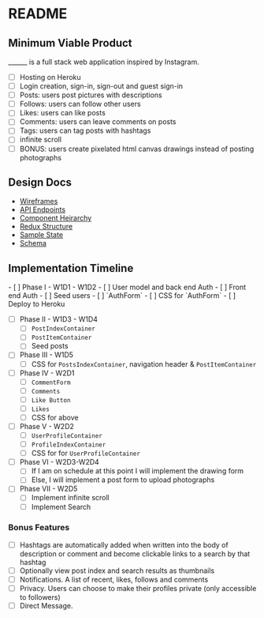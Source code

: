 <h1>README</h1>

<h2>Minimum Viable Product</h2>

______ is a full stack web application inspired by Instagram.

- [ ] Hosting on Heroku
- [ ] Login creation, sign-in, sign-out and guest sign-in
- [ ] Posts: users post pictures with descriptions
- [ ] Follows: users can follow other users
- [ ] Likes: users can like posts
- [ ] Comments: users can leave comments on posts
- [ ] Tags: users can tag posts with hashtags
- [ ] infinite scroll
- [ ] BONUS: users create pixelated html canvas drawings instead of posting photographs

<h2>Design Docs</h2>

* [Wireframes]()
* [API Endpoints](https://github.com/mvodkin/insta_clone/blob/master/docs/api-endpoints.md)
* [Component Heirarchy](https://github.com/mvodkin/insta_clone/blob/master/docs/component-heirarchy.md)
* [Redux Structure](https://github.com/mvodkin/insta_clone/blob/master/docs/redux-structure.md)
* [Sample State](https://github.com/mvodkin/insta_clone/blob/master/docs/sample-state.md)
* [Schema](https://github.com/mvodkin/insta_clone/blob/master/docs/schema.md)

<h2>Implementation Timeline</h2>
- [ ] Phase I - W1D1 - W1D2
  - [ ] User model and back end Auth
  - [ ] Front end Auth
  - [ ] Seed users
  - [ ] `AuthForm`
  - [ ] CSS for `AuthForm`
  - [ ] Deploy to Heroku

- [ ] Phase II - W1D3 - W1D4
  - [ ] `PostIndexContainer`
  - [ ] `PostItemContainer`
  - [ ] Seed posts

- [ ] Phase III - W1D5
  - [ ] CSS for `PostsIndexContainer`, navigation header & `PostItemContainer`

- [ ] Phase IV - W2D1
  - [ ] `CommentForm`
  - [ ] `Comments`
  - [ ] `Like Button`
  - [ ] `Likes`
  - [ ] CSS for above

- [ ] Phase V - W2D2
  - [ ] `UserProfileContainer`
  - [ ] `ProfileIndexContainer`
  - [ ] CSS for for `UserProfileContainer`

- [ ] Phase VI - W2D3-W2D4
  - [ ] If I am on schedule at this point I will implement the drawing form
  - [ ] Else, I will implement a post form to upload photographs

- [ ] Phase VII - W2D5
  - [ ] Implement infinite scroll
  - [ ] Implement Search

<h3>Bonus Features</h3>

- [ ] Hashtags are automatically added when written into the body of description or comment and become clickable links to a search by that hashtag
- [ ] Optionally view post index and search results as thumbnails
- [ ] Notifications. A list of recent, likes, follows and comments
- [ ] Privacy. Users can choose to make their profiles private (only accessible to followers)
- [ ] Direct Message.
